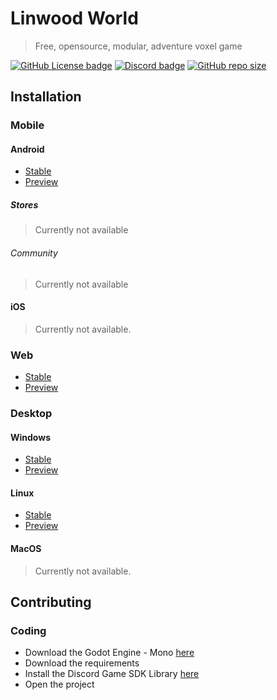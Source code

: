 
# Linwood World

> Free, opensource, modular, adventure voxel game

[![GitHub License badge](https://img.shields.io/github/license/LinwoodCloud/world?style=for-the-badge)](https://github.com/LinwoodCloud/world/blob/main/LICENSE)
[![Discord badge](https://img.shields.io/discord/735424757142519848?style=for-the-badge)](https://discord.linwood.tk)
[![GitHub repo size](https://img.shields.io/github/repo-size/LinwoodCloud/world?style=for-the-badge)](https://github.com/LinwoodCloud/world/archive/main.zip)

## Installation

### Mobile

#### Android

- [Stable](https://github.com/LinwoodCloud/world/releases/download/release/app-release.apk)
- [Preview](https://github.com/LinwoodCloud/world/releases/download/preview/app-release.apk)

##### Stores

> Currently not available

###### Community

> Currently not available

#### iOS

> Currently not available.

### Web

- [Stable](https://world.linwood.tk)
- [Preview](https://preview.world.linwood.tk)

### Desktop

#### Windows

- [Stable](https://github.com/LinwoodCloud/world/releases/download/release/windows.zip)
- [Preview](https://github.com/LinwoodCloud/world/releases/download/preview/windows.zip)

#### Linux

- [Stable](https://github.com/LinwoodCloud/world/releases/download/release/linux.zip)
- [Preview](https://github.com/LinwoodCloud/world/releases/download/preview/linux.zip)

#### MacOS

> Currently not available.

## Contributing

### Coding

* Download the Godot Engine - Mono [here](https://godotengine.org/download)
* Download the requirements
* Install the Discord Game SDK Library [here](https://github.com/LennyPhoenix/GodotDiscordSDK/wiki/Installation)
* Open the project
